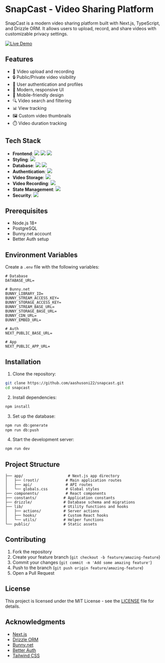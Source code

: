 # SnapCast - Video Sharing Platform

SnapCast is a modern video sharing platform built with Next.js, TypeScript, and Drizzle ORM. It allows users to upload, record, and share videos with customizable privacy settings.

[![Live Demo](https://img.shields.io/badge/Live%20Demo-SnapCast-blue)](https://snapcast-eight.vercel.app/)

## Features

- 🎥 Video upload and recording
- 🔒 Public/Private video visibility
- 👤 User authentication and profiles
- 🎨 Modern, responsive UI
- 📱 Mobile-friendly design
- 🔍 Video search and filtering
- 📊 View tracking
- 🖼️ Custom video thumbnails
- ⏱️ Video duration tracking

## Tech Stack

- **Frontend**: <img src="https://img.shields.io/badge/Next.js-000000?style=for-the-badge&logo=next.js&logoColor=white" /> <img src="https://img.shields.io/badge/React-20232A?style=for-the-badge&logo=react&logoColor=61DAFB" /> <img src="https://img.shields.io/badge/TypeScript-007ACC?style=for-the-badge&logo=typescript&logoColor=white" />
- **Styling**: <img src="https://img.shields.io/badge/Tailwind_CSS-38B2AC?style=for-the-badge&logo=tailwind-css&logoColor=white" />
- **Database**: <img src="https://img.shields.io/badge/PostgreSQL-316192?style=for-the-badge&logo=postgresql&logoColor=white" /> <img src="https://img.shields.io/badge/Drizzle-000000?style=for-the-badge&logo=drizzle&logoColor=white" />
- **Authentication**: <img src="https://img.shields.io/badge/Better_Auth-000000?style=for-the-badge&logo=better-auth&logoColor=white" />
- **Video Storage**: <img src="https://img.shields.io/badge/Bunny.net-000000?style=for-the-badge&logo=bunny&logoColor=white" />
- **Video Recording**: <img src="https://img.shields.io/badge/MediaRecorder-000000?style=for-the-badge&logo=media-recorder&logoColor=white" />
- **State Management**: <img src="https://img.shields.io/badge/React_Hooks-20232A?style=for-the-badge&logo=react&logoColor=61DAFB" />
- **Security**: <img src="https://img.shields.io/badge/Arcjet-000000?style=for-the-badge&logo=arcjet&logoColor=white" />

## Prerequisites

- Node.js 18+
- PostgreSQL
- Bunny.net account
- Better Auth setup

## Environment Variables

Create a `.env` file with the following variables:

```env
# Database
DATABASE_URL=

# Bunny.net
BUNNY_LIBRARY_ID=
BUNNY_STREAM_ACCESS_KEY=
BUNNY_STORAGE_ACCESS_KEY=
BUNNY_STREAM_BASE_URL=
BUNNY_STORAGE_BASE_URL=
BUNNY_CDN_URL=
BUNNY_EMBED_URL=

# Auth
NEXT_PUBLIC_BASE_URL=

# App
NEXT_PUBLIC_APP_URL=
```

## Installation

1. Clone the repository:

```bash
git clone https://github.com/aashusoni22/snapcast.git
cd snapcast
```

2. Install dependencies:

```bash
npm install
```

3. Set up the database:

```bash
npm run db:generate
npm run db:push
```

4. Start the development server:

```bash
npm run dev
```

## Project Structure

```
├── app/                    # Next.js app directory
│   ├── (root)/            # Main application routes
│   ├── api/               # API routes
│   └── globals.css        # Global styles
├── components/            # React components
├── constants/            # Application constants
├── drizzle/              # Database schema and migrations
├── lib/                  # Utility functions and hooks
│   ├── actions/          # Server actions
│   ├── hooks/            # Custom React hooks
│   └── utils/            # Helper functions
└── public/               # Static assets
```

## Contributing

1. Fork the repository
2. Create your feature branch (`git checkout -b feature/amazing-feature`)
3. Commit your changes (`git commit -m 'Add some amazing feature'`)
4. Push to the branch (`git push origin feature/amazing-feature`)
5. Open a Pull Request

## License

This project is licensed under the MIT License - see the [LICENSE](LICENSE) file for details.

## Acknowledgments

- [Next.js](https://nextjs.org/)
- [Drizzle ORM](https://orm.drizzle.team/)
- [Bunny.net](https://bunny.net/)
- [Better Auth](https://better-auth.com/)
- [Tailwind CSS](https://tailwindcss.com/)
